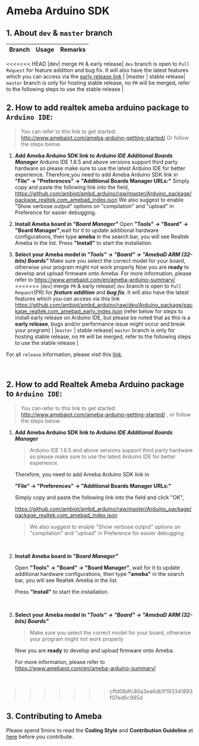# Ameba Arduino SDK


## 1. About `dev` & `master` branch

|Branch|Usage|Remarks|
|:-----|:-----|:-----|
<<<<<<< HEAD
|dev| merge `PR` & early release| `dev` branch is open to `Pull Request` for feature addition and bug fix. It will also have the latest features which you can access via the [early release link](https://github.com/ambiot/ambd_arduino/raw/dev/Arduino_package/package_realtek.com_amebad_early_index.json) |
|master | stable release| `master` branch is only for hosting stable release, no `PR` will be merged, refer to the following steps to use the stable release |

## 2. How to add realtek ameba arduino package to `Arduino IDE`:

> You can refer to this link to get started: http://www.amebaiot.com/ameba-arduino-getting-started/
> Or follow the steps below.

1. **Add Ameba Arduino SDK link to *Arduino IDE Additional Boards Manager***
Arduino IDE 1.6.5 and above versions support third party hardware so please make sure to use the latest Arduino IDE for better experience.
Therefore,you need to add Ameba Arduino SDK link in 
**"File" -> "Preferences" -> "Additional Boards Manager URLs:"**
Simply copy and paste the following link into the field,
 https://github.com/ambiot/ambd_arduino/raw/master/Arduino_package/package_realtek.com_amebad_index.json
We also suggest to enable "Show verbose output" options on "compilation" and "upload" in Preference for easier debugging.

2. **Install Ameba board in *"Board Manager"***
Open **"Tools" -> "Board" -> "Board Manager"**,wait for it to update additional hardware configurations, then type **ameba** in the search bar, you will see Realtek Ameba in the list.
Press **"Install"** to start the installation.

3. **Select your Ameba model in *"Tools" -> "Board" -> "AmebaD ARM (32-bits) Boards"***
Make sure you select the correct model for your board, otherwise your program might not work properly 
Now you are **ready** to develop and upload firmware onto Ameba.
For more information, please refer to https://www.amebaiot.com/en/ameba-arduino-summary/
=======
|`dev`| merge `PR` & early release| `dev` branch is open to `Pull Request`(PR) for ***feature addition*** and ***bug fix***. It will also have the latest features which you can access via this link https://github.com/ambiot/ambd_arduino/raw/dev/Arduino_package/package_realtek.com_amebad_early_index.json (refer below for steps to install early release on Arduino IDE, but please be noted that as this is a **early release**, bugs and/or performance issue might occur and break your program) |
|`master` | stable release| `master` branch is only for hosting stable release, no `PR` will be merged, refer to the following steps to use the stable release |


For all `release` information, please visit this [link](https://github.com/ambiot/ambd_arduino/releases).

</br>

## 2. How to add Realtek Ameba Arduino package to `Arduino IDE`:

> You can refer to this link to get started: http://www.amebaiot.com/ameba-arduino-getting-started/
> , or follow the steps below.

1. **Add Ameba Arduino SDK link to *Arduino IDE Additional Boards Manager***

    > Arduino IDE 1.6.5 and above versions support third party hardware so please make sure to use the latest Arduino IDE for better experience.

    Therefore, you need to add Ameba Arduino SDK link in 
    
    **"File" -> "Preferences" -> "Additional Boards Manager URLs:"**

    Simply copy and paste the following link into the field and click "OK",

     https://github.com/ambiot/ambd_arduino/raw/master/Arduino_package/package_realtek.com_amebad_index.json

    > We also suggest to enable "Show verbose output" options on "compilation" and "upload" in Preference for easier debugging.
    
    </br>

2. **Install Ameba board in *"Board Manager"***

    Open **"Tools" -> "Board" -> "Board Manager"**, wait for it to update additional hardware configurations, then type **"ameba"** in the search bar, you will see Realtek Ameba in the list.

    Press **"Install"** to start the installation.
    
    </br>

3. **Select your Ameba model in *"Tools" -> "Board" -> "AmebaD ARM (32-bits) Boards"***

    > Make sure you select the correct model for your board, otherwise your program might not work properly 

    Now you are **ready** to develop and upload firmware onto Ameba.

    For more information, please refer to https://www.amebaiot.com/en/ameba-arduino-summary/
    
    </br>
>>>>>>> cffd08dfc80a3ea6db1f193341893f07ed6c985d

## 3. Contributing to Ameba
Please spend 5mins to read the **Coding Style** and **Contribution Guideline** at [here](https://github.com/ambiot/ambd_arduino/wiki/Contributing-to-Ameba) before you contribute.
